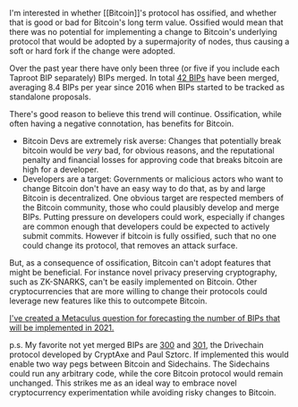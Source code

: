 
I'm interested in whether [[Bitcoin]]'s protocol has ossified, and whether that is good or bad for Bitcoin's long term value. Ossified would mean that there was no potential for implementing a change to Bitcoin's underlying protocol that would be adopted by a supermajority of nodes, thus causing a soft or hard fork if the change were adopted.

Over the past year there have only been three (or five if you include each Taproot BIP separately) BIPs merged. In total [42 BIPs](https://github.com/bitcoin/bitcoin/blob/master/doc/bips.md) have been merged, averaging 8.4 BIPs per year since 2016 when BIPs started to be tracked as standalone proposals.

There's good reason to believe this trend will continue. Ossification, while often having a negative connotation, has benefits for Bitcoin.

- Bitcoin Devs are extremely risk averse:  Changes that potentially break bitcoin would be *very* bad, for obvious reasons, and the reputational penalty and financial losses for approving code that breaks bitcoin are high for a developer.
- Developers are a target: Governments or malicious actors who want to change Bitcoin don't have an easy way to do that, as by and large Bitcoin is decentralized. One obvious target are respected members of the Bitcoin community, those who could plausibly develop and merge BIPs. Putting pressure on developers could work, especially if changes are common enough that developers could be expected to actively submit commits. However if bitcoin is fully ossified, such that no one could change its protocol, that removes an attack surface.

But, as a consequence of ossification, Bitcoin can't adopt features that might be beneficial. For instance novel privacy preserving cryptography, such as ZK-SNARKS, can't be easily implemented on Bitcoin. Other cryptocurrencies that are more willing to change their protocols could leverage new features like this to outcompete Bitcoin.

[I've created a Metaculus question for forecasting the number of BIPs that will be implemented in 2021.](https://www.metaculus.com/questions/6103/number-of-bips-adopted-in-2021/)

p.s. My favorite not yet merged BIPs are [300](https://github.com/bitcoin/bips/blob/master/bip-0300.mediawiki) and [301](https://github.com/bitcoin/bips/blob/master/bip-0301.mediawiki), the Drivechain protocol developed by CryptAxe and Paul Sztorc. If implemented this would enable two way pegs between Bitcoin and Sidechains. The Sidechains could run any arbitrary code, while the core Bitcoin protocol would remain unchanged. This strikes me as an ideal way to embrace novel cryptocurrency experimentation while avoiding risky changes to Bitcoin. 
